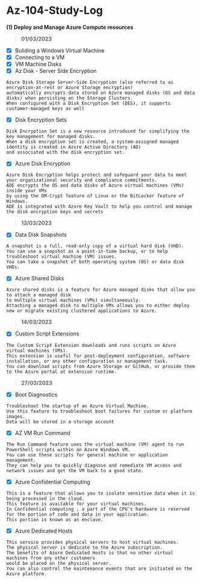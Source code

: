 # Az-104-Study-Log

**(1) Deploy and Manage Azure Compute resources**

> **01/03/2023**

- [x] Buliding a Windows Virtual Machine
- [x] Connecting to a VM
- [x] VM Machine Disks
- [x] Az Disk - Server Side Encryption
```
Azure Disk Storage Server-Side Encryption (also referred to as encryption-at-rest or Azure Storage encryption)
automatically encrypts data stored on Azure managed disks (OS and data disks) when persisting on the Storage Clusters.
When configured with a Disk Encryption Set (DES), it supports customer-managed keys as well
```
- [x] Disk Encryption Sets
```
Disk Encryption Set is a new resource introduced for simplifying the key management for managed disks. 
When a disk encryption set is created, a system-assigned managed identity is created in Azure Active Directory (AD)
and associated with the disk encryption set.
```
- [x] Azure Disk Encryption
```
Azure Disk Encryption helps protect and safeguard your data to meet your organizational security and compliance commitments. 
ADE encrypts the OS and data disks of Azure virtual machines (VMs) inside your VMs 
by using the DM-Crypt feature of Linux or the BitLocker feature of Windows. 
ADE is integrated with Azure Key Vault to help you control and manage the disk encryption keys and secrets
```



> **13/03/2023**

- [x] Data Disk Snapshots
```
A snapshot is a full, read-only copy of a virtual hard disk (VHD). 
You can use a snapshot as a point-in-time backup, or to help troubleshoot virtual machine (VM) issues.
You can take a snapshot of both operating system (OS) or data disk VHDs.
```

- [X] Azure Shared Disks
```
Azure shared disks is a feature for Azure managed disks that allow you to attach a managed disk
to multiple virtual machines (VMs) simultaneously. 
Attaching a managed disk to multiple VMs allows you to either deploy new or migrate existing clustered applications to Azure.
```

> **14/03/2023**
- [X] Custom Script Extensions
```
The Custom Script Extension downloads and runs scripts on Azure virtual machines (VMs). 
This extension is useful for post-deployment configuration, software installation, or any other configuration or management task. 
You can download scripts from Azure Storage or GitHub, or provide them to the Azure portal at extension runtime.
```

> **27/03/2023**
- [X] Boot Diagnostics
```
Troubleshoot the startup of an Azure Virtual Machine.
Use this feature to troubleshoot boot failures for custom or platform images.
Data will be stored in a storage account
```

- [X] AZ VM Run Command
```
The Run Command feature uses the virtual machine (VM) agent to run PowerShell scripts within an Azure Windows VM. 
You can use these scripts for general machine or application management. 
They can help you to quickly diagnose and remediate VM access and network issues and get the VM back to a good state.
```


- [X] Azure Confidential Computing
```
This is a feature that allows you to isolate sensitive data when it is being processed in the cloud.
This feature is available for your virtual machines. 
In Confidential computing , a part of the CPU’s hardware is reserved for the portion of code and data in your application.
This portion is known as an enclave.
```

- [X] Azure Dedicated Hosts
```
This service provides physical servers to host virtual machines. 
The physical server is dedicate to the Azure subscription.
The benefits of Azure Dedicated Hosts is that no other virtual machines from any other customers 
would be placed on the physical server.
You can also control the maintenance events that are initiated on the Azure platform.
```
